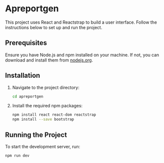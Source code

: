 # Apreportgen

This project uses React and Reactstrap to build a user interface. Follow the instructions below to set up and run the project.

## Prerequisites

Ensure you have Node.js and npm installed on your machine. If not, you can download and install them from [nodejs.org](https://nodejs.org/).

## Installation

1. Navigate to the project directory:

    ```bash
    cd apreportgen
    ```

2. Install the required npm packages:

    ```bash
    npm install react react-dom reactstrap
    npm install --save bootstrap
    ```

## Running the Project

To start the development server, run:

```bash
npm run dev
